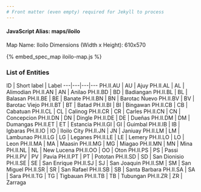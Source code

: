 ```yaml
---
# Front matter (even empty) required for Jekyll to process
---
```


#### JavaScript Alias: maps/iloilo

Map Name: Iloilo
Dimensions (Width x Height): 610x570



{% embed_spec_map iloilo-map.js %}

### List of Entities

ID | Short label | Label
---|---|---|---
PH.II.AU | AU | Ajuy
PH.II.AL | AL | Alimodian
PH.II.AN | AN | Anilao
PH.II.BD | BD | Badiangan
PH.II.BL | BL | Balasan
PH.II.BE | BE | Banate
PH.II.BN | BN | Barotac Nuevo
PH.II.BV | BV | Barotac Viejo
PH.II.BT | BT | Batad
PH.II.BI | BI | Bingawan
PH.II.CB | CB | Cabatuan
PH.II.CL | CL | Calinog
PH.II.CR | CR | Carles
PH.II.CN | CN | Concepcion
PH.II.DN | DN | Dingle
PH.II.DE | DE | Dueñas
PH.II.DM | DM | Dumangas
PH.II.ET | ET | Estancia
PH.II.GI | GI | Guimbal
PH.II.IB | IB | Igbaras
PH.II.IO | IO | Iloilo City
PH.II.JN | JN | Janiuay
PH.II.LM | LM | Lambunao
PH.II.LG | LG | Leganes
PH.II.LE | LE | Lemery
PH.II.LO | LO | Leon
PH.II.MA | MA | Maasin
PH.II.MG | MG | Miagao
PH.II.MN | MN | Mina
PH.II.NL | NL | New Lucena
PH.II.OO | OO | Oton
PH.II.PS | PS | Passi
PH.II.PV | PV | Pavia
PH.II.PT | PT | Pototan
PH.II.SD | SD | San Dionisio
PH.II.SE | SE | San Enrique
PH.II.SJ | SJ | San Joaquin
PH.II.SM | SM | San Miguel
PH.II.SR | SR | San Rafael
PH.II.SB | SB | Santa Barbara
PH.II.SA | SA | Sara
PH.II.TG | TG | Tigbauan
PH.II.TB | TB | Tubungan
PH.II.ZR | ZR | Zarraga